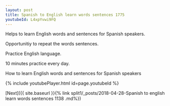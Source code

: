 ```yaml
---
layout: post
title: Spanish to English learn words sentences 1775 
youtubeId: L4xpYvwi9FQ
---
```

 
 
Helps to learn English words and sentences for Spanish speakers.

Opportunitiy to repeat the words sentences. 

Practice English language. 
 
10 minutes practice every day. 
 
How to learn English words and sentences for Spanish speakers 
 
{% include youtubePlayer.html id=page.youtubeId %}
 
 
[Next]({{ site.baseurl }}{% link  split1/_posts/2018-04-28-Spanish to english learn words sentences 1138 .md%})
 
